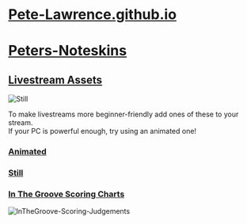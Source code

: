 # [Pete-Lawrence.github.io](https://pete-lawrence.github.io)
# [Peters-Noteskins](https://github.com/Pete-Lawrence/Peters-Noteskins)
## [Livestream Assets](https://github.com/Pete-Lawrence/Pete-Lawrence.github.io/tree/master/noteskin-renders/Livestream-Assets)

![Still](https://pete-lawrence.github.io/noteskin-renders/Livestream-Assets/Still/Still_CF_CHROME.png)

To make livestreams more beginner-friendly add ones of these to your stream.<br>
If your PC is powerful enough, try using an animated one!

### [Animated](https://github.com/Pete-Lawrence/Pete-Lawrence.github.io/tree/master/noteskin-renders/Livestream-Assets/Animated)

### [Still](https://github.com/Pete-Lawrence/Pete-Lawrence.github.io/tree/master/noteskin-renders/Livestream-Assets/Still)

### [In The Groove Scoring Charts](https://github.com/Pete-Lawrence/Pete-Lawrence.github.io/tree/master/noteskin-renders/InTheGroove-Scoring)
![InTheGroove-Scoring-Judgements](https://pete-lawrence.github.io/noteskin-renders/Livestream-Assets/InTheGroove-Scoring/InTheGroove-Scoring-Judgements.png)